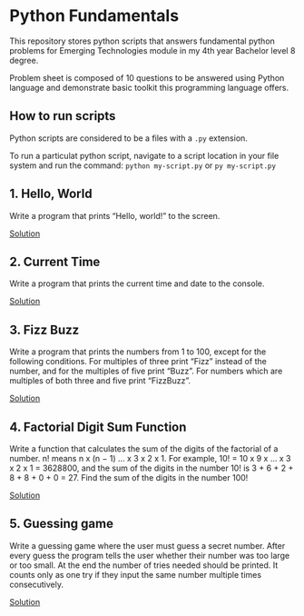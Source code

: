 # Python Fundamentals

This repository stores python scripts that answers fundamental python problems for Emerging Technologies module in my 4th year Bachelor level 8 degree. 

Problem sheet is composed of 10 questions to be answered using Python language and demonstrate basic toolkit this programming language offers.
 
## How to run scripts

Python scripts are considered to be a files with a `.py` extension.

To run a particulat python script, navigate to a script location in your file system and run the command:
`python my-script.py` or `py my-script.py` 

## 1. Hello, World

Write a program that prints “Hello, world!” to the screen.

[Solution](https://github.com/EddyCodeIt/python_fundamentals/blob/master/hello_world.py)

## 2. Current Time

Write a program that prints the current time and date to the console.

[Solution](https://github.com/EddyCodeIt/python_fundamentals/blob/master/current_time.py)

## 3. Fizz Buzz 

Write a program that prints the numbers from 1 to 100, except for the following conditions. For multiples of three print “Fizz” instead of the number, and for the multiples of five print “Buzz”. For numbers which are multiples of both three and five print “FizzBuzz”.

[Solution](https://github.com/EddyCodeIt/python_fundamentals/blob/master/fizzbuzz.py)

## 4. Factorial Digit Sum Function

Write a function that calculates the sum of the digits of the factorial of a number. n! means n x (n − 1) … x 3 x 2 x 1. For example, 10! = 10 x 9 x … x 3 x 2 x 1 = 3628800, and the sum of the digits in the number 10! is 3 + 6 + 2 + 8 + 8 + 0 + 0 = 27. Find the sum of the digits in the number 100!

[Solution](https://github.com/EddyCodeIt/python_fundamentals/blob/master/factorial_digit_sum_func.py)

## 5. Guessing game

Write a guessing game where the user must guess a secret number. After every guess the program tells the user whether their number was too large or too small. At the end the number of tries needed should be printed. It counts only as one try if they input the same number multiple times consecutively.

[Solution](https://github.com/EddyCodeIt/python_fundamentals/blob/master/guessing_game.py)